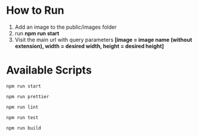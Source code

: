 # How to Run

1. Add an image to the public/images folder
1. run **npm run start**
1. Visit the main url with query parameters **[image = image name (without extension), width = desired width, height = desired height]**

# Available Scripts

```
npm run start
```

```
npm run prettier
```

```
npm run lint
```

```
npm run test
```

```
npm run build
```

